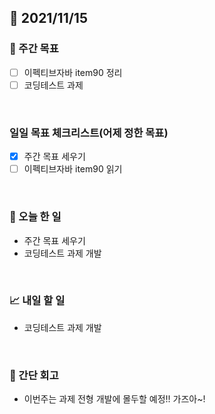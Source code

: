 ## 📅 2021/11/15


### 👏 주간 목표

- [ ] 이펙티브자바 item90 정리
- [ ] 코딩테스트 과제

<br/>

### 일일 목표 체크리스트(어제 정한 목표)

- [x] 주간 목표 세우기
- [ ] 이펙티브자바 item90 읽기

<br/>

### 💯 오늘 한 일

- 주간 목표 세우기
- 코딩테스트 과제 개발

<br/>

### 📈 내일 할 일

- 코딩테스트 과제 개발

<br/>

### 🤔 간단 회고

- 이번주는 과제 전형 개발에 몰두할 예정!! 가즈아~! 


